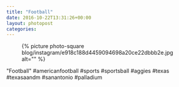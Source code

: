 ```yaml
---
title: "Football"
date: 2016-10-22T13:31:26+00:00
layout: photopost
categories:
---
```


<figure class="photo photo--square">
  {% picture photo-square blog/instagram/e918c188d4459094698a20ce22dbbb2e.jpg alt="" %}
</figure>

"Football"
#americanfootball #sports #sportsball #aggies #texas #texasaandm #sanantonio #palladium
